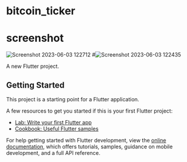# bitcoin_ticker

# screenshot

![Screenshot 2023-06-03 122712](https://github.com/bikashparida/Bitcoin-Ticker/assets/125130144/7c0f36e2-fea4-4cb9-8cfa-060b83ce44e9)
#![Screenshot 2023-06-03 122435](https://github.com/bikashparida/Bitcoin-Ticker/assets/125130144/4e81249d-c31f-4d8e-a784-5604e2dd7b9e)



A new Flutter project.

## Getting Started

This project is a starting point for a Flutter application.

A few resources to get you started if this is your first Flutter project:

- [Lab: Write your first Flutter app](https://docs.flutter.dev/get-started/codelab)
- [Cookbook: Useful Flutter samples](https://docs.flutter.dev/cookbook)

For help getting started with Flutter development, view the
[online documentation](https://docs.flutter.dev/), which offers tutorials,
samples, guidance on mobile development, and a full API reference.
